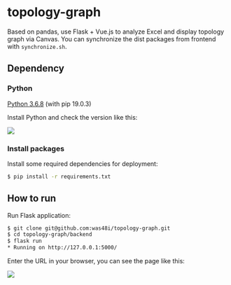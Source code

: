 # topology-graph
Based on pandas, use Flask + Vue.js to analyze Excel and display topology graph via Canvas. You can synchronize the dist packages from frontend with `synchronize.sh`.
## Dependency
### Python
[Python 3.6.8](https://www.python.org/downloads/release/python-368/) (with pip 19.0.3)

Install Python and check the version like this:

![](https://raw.githubusercontent.com/snlndod/mPOST/master/topology-graph/00.png)
### Install packages
Install some required dependencies for deployment:
```bash
$ pip install -r requirements.txt
```
## How to run
Run Flask application:
```bash
$ git clone git@github.com:was48i/topology-graph.git
$ cd topology-graph/backend
$ flask run
* Running on http://127.0.0.1:5000/
```
Enter the URL in your browser, you can see the page like this:

![](https://raw.githubusercontent.com/snlndod/mPOST/master/topology-graph/01.png)

